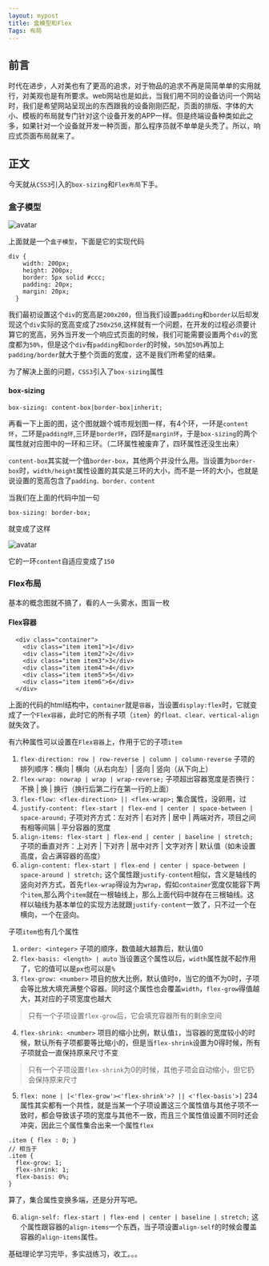 ```yaml
---
layout: mypost
title: 盒模型和Flex
Tags: 布局
---
```


## 前言

时代在进步，人对美也有了更高的追求，对于物品的追求不再是简简单单的实用就行，对美观也是有所要求。web网站也是如此，当我们用不同的设备访问一个网站时，我们是希望网站呈现出的东西跟我的设备刚刚匹配，页面的排版、字体的大小、模板的布局就专门针对这个设备开发的APP一样。但是终端设备种类如此之多，如果针对一个设备就开发一种页面，那么程序员就不单单是头秃了。所以，响应式页面布局就来了。

## 正文

今天就从`CSS3`引入的`box-sizing`和`Flex布局`下手。

### 盒子模型

![avatar](/img/flex-01.jpg)

上面就是一个`盒子模型`，下面是它的实现代码

```
div {
    width: 200px;
    height: 200px;
    border: 5px solid #ccc;
    padding: 20px;
    margin: 20px;
  }
```

我们最初设置这个`div`的宽高是`200x200`，但当我们设置`padding`和`border`以后却发现这个`div`实际的宽高变成了`250x250`,这样就有一个问题，在开发的过程必须要计算它的宽高，另外当开发一个响应式页面的时候，我们可能需要设置两个`div`的宽度都为`50%`，但是这个`div`有`padding`和`border`的时候，`50%`加`50%`再加上`padding/border`就大于整个页面的宽度，这不是我们所希望的结果。

为了解决上面的问题，`CSS3`引入了`box-sizing`属性

#### box-sizing

```
box-sizing: content-box|border-box|inherit;
```

再看一下上面的图，这个图就跟个城市规划图一样，有4个环，一环是`content环`，二环是`padding环`,三环是`border环`，四环是`margin环`，于是`box-sizing`的两个属性就对应图中的一环和三环。（二环属性被废弃了，四环属性还没生出来）

`content-box`其实就一个值`border-box`，其他两个并没什么用。当设置为`border-box`时，`width/height`属性设置的其实是三环的大小，而不是一环的大小，也就是说设置的宽高包含了`padding、border、content`

当我们在上面的代码中加一句

```
box-sizing: border-box;
```

就变成了这样

![avatar](/img/flex-02.jpg)

它的一环`content`自适应变成了`150`

### Flex布局

基本的概念图就不搞了，看的人一头雾水，图盲一枚

#### Flex容器

```
  <div class="container">
    <div class="item item1">1</div>
    <div class="item item2">2</div>
    <div class="item item3">3</div>
    <div class="item item4">4</div>
    <div class="item item5">5</div>
    <div class="item item6">6</div>
  </div>
```

上面的代码的html结构中，`container`就是`容器`，当设置`display:flex`时，它就变成了一个`Flex容器`，此时它的所有子项（`item`）的`float、clear、vertical-align`就失效了。

有六种属性可以设置在`Flex容器`上，作用于它的子项`item`

1. `flex-direction: row | row-reverse | column | column-reverse`
子项的排列顺序：横向 | 横向（从右向左）| 竖向 | 竖向（从下向上）
2. `flex-wrap: nowrap | wrap | wrap-reverse;`
子项超出容器宽度是否换行：不换 | 换 | 换行（换行后第二行在第一行的上面）
3. `flex-flow: <flex-direction> || <flex-wrap>;`
集合属性，没卵用，过
4. `justify-content: flex-start | flex-end | center | space-between | space-around;`
子项对齐方式：左对齐 | 右对齐 | 居中 | 两端对齐，项目之间有相等间隔 | 平分容器的宽度
5. `align-items: flex-start | flex-end | center | baseline | stretch;`
子项的垂直对齐：上对齐 | 下对齐 | 居中对齐 | 文字对齐 | 默认值（如未设置高度，会占满容器的高度）
6. `align-content: flex-start | flex-end | center | space-between | space-around | stretch;`
这个属性跟`justify-content`相似，含义是轴线的竖向对齐方式，首先`flex-wrap`得设为为`wrap`，假如`container`宽度仅能容下两个`item`,那么两个`item`就在一根轴线上，那么上面代码中就存在三根轴线。这样以轴线为基本单位的实现方法就跟`justify-content`一致了，只不过一个在横向，一个在竖向。

子项`item`也有几个属性

1. `order: <integer>`
子项的顺序，数值越大越靠后，默认值0
2. `flex-basis: <length> | auto`
当设置这个属性以后，`width`属性就不起作用了，它的值可以是`px`也可以是`%`
3. `flex-grow: <number>`
项目的放大比例，默认值时`0`，当它的值不为0时，子项会等比放大填充满整个容器。同时这个属性也会覆盖`width`，`flex-grow`得值越大，其对应的子项宽度也越大

> 只有一个子项设置`flex-grow`后，它会填充容器所有的剩余空间

4. `flex-shrink: <number>`
项目的缩小比例，默认值`1`，当容器的宽度较小的时候，默认所有子项都要等比缩小的，但是当`flex-shrink`设置为0得时候，所有子项就会一直保持原来尺寸不变

> 只有一个子项设置`flex-shrink`为0的时候，其他子项会自动缩小，但它扔会保持原来尺寸

5. `flex: none | [<'flex-grow'><'flex-shrink'>? || <'flex-basis'>]`
234属性其实都有一个共性，就是当某一个子项设置这三个属性值与其他子项不一致时，都会导致该子项的宽度与其他不一致，而且三个属性值设置不同时还会冲突，因此三个属性集合出来一个属性`flex`

```
.item { flex : 0; }
// 相当于
.item {
  flex-grow: 1;
  flex-shrink: 1;
  flex-basis: 0%;
}
```
算了，集合属性变换多端，还是分开写吧。

6. `align-self: flex-start | flex-end | center | baseline | stretch;`
这个属性跟容器的`align-items`一个东西，当子项设置`align-self`的时候会覆盖容器的`align-items`属性。

基础理论学习完毕，多实战练习，收工。。。
